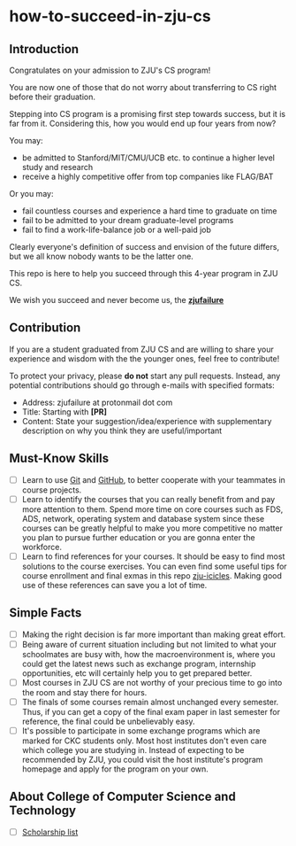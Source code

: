 # how-to-succeed-in-zju-cs

## Introduction

Congratulates on your admission to ZJU's CS program! 

You are now one of those that do not worry about transferring to CS right before their graduation.

Stepping into CS program is a promising first step towards success, but it is far from it. Considering this, how you would end up four years from now?

You may:

- be admitted to Stanford/MIT/CMU/UCB etc. to continue a higher level study and research
- receive a highly competitive offer from top companies like FLAG/BAT

Or you may:

- fail countless courses and experience a hard time to graduate on time
- fail to be admitted to your dream graduate-level programs
- fail to find a work-life-balance job or a well-paid job

Clearly everyone's definition of success and envision of the future differs, but we all know nobody wants to be the latter one. 

This repo is here to help you succeed through this 4-year program in ZJU CS.

We wish you succeed and never become us, the [**zjufailure**](https://github.com/zjufailure)

## Contribution

If you are a student graduated from ZJU CS and are willing to share your experience and wisdom with the the younger ones, feel free to contribute!

To protect your privacy, please **do not** start any pull requests. Instead, any potential contributions should go through e-mails with specified formats:

- Address: zjufailure at protonmail dot com
- Title: Starting with **[PR]**
- Content: State your suggestion/idea/experience with supplementary description on why you think they are useful/important

## Must-Know Skills

- [ ] Learn to use [Git](https://git-scm.com/) and [GitHub](https://github.com/), to better cooperate with your teammates in course projects.
- [ ] Learn to identify the courses that you can really benefit from and pay more attention to them. Spend more time on core courses such as FDS, ADS, network, operating system and database system since these courses can be greatly helpful to make you more competitive no matter you plan to pursue further education or you are gonna enter the workforce.
- [ ] Learn to find references for your courses. It should be easy to find most solutions to the course exercises. You can even find some useful tips for course enrollment and final exmas in this repo [zju-icicles](https://github.com/QSCTech/zju-icicles). Making good use of these references can save you a lot of time.

## Simple Facts

- [ ] Making the right decision is far more important than making great effort.
- [ ] Being aware of current situation including but not limited to what your schoolmates are busy with, how the macroenvironment is, where you could get the latest news such as exchange program, internship opportunities, etc will certainly help you to get prepared better.
- [ ] Most courses in ZJU CS are not worthy of your precious time to go into the room and stay there for hours.
- [ ] The finals of some courses remain almost unchanged every semester. Thus, if you can get a copy of the final exam paper in last semester for reference, the final could be unbelievably easy.
- [ ] It's possible to participate in some exchange programs which are marked for CKC students only. Most host institutes don't even care which college you are studying in. Instead of expecting to be recommended by ZJU, you could visit the host institute's program homepage and apply for the program on your own.

## About College of Computer Science and Technology

- [ ] [Scholarship list](scholarship.md)
